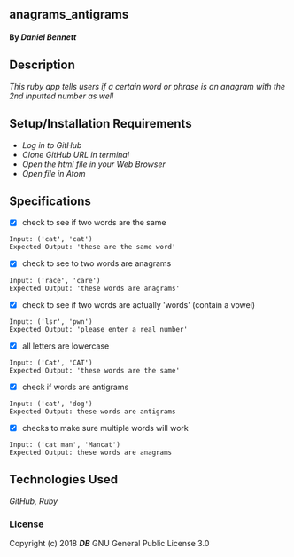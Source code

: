 ## **anagrams_antigrams**

#### By _**Daniel Bennett**_

## Description

_This ruby app tells users if a certain word or phrase is an anagram with the 2nd inputted number as well_

## Setup/Installation Requirements

* _Log in to GitHub_
* _Clone GitHub URL in terminal_
* _Open the html file in your Web Browser_
* _Open file in Atom_

## Specifications

- [x] check to see if two words are the same
````
Input: ('cat', 'cat')
Expected Output: 'these are the same word'
````

- [x] check to see to two words are anagrams
````
Input: ('race', 'care')
Expected Output: 'these words are anagrams'
````

- [x] check to see if two words are actually 'words' (contain a vowel)
````
Input: ('lsr', 'pwn')
Expected Output: 'please enter a real number'
````

- [x] all letters are lowercase
````
Input: ('Cat', 'CAT')
Expected Output: 'these words are the same'
````

- [x] check if words are antigrams
````
Input: ('cat', 'dog')
Expected Output: these words are antigrams
````

- [x] checks to make sure multiple words will work
````
Input: ('cat man', 'Mancat')
Expected Output: these words are anagrams
````

## Technologies Used
_GitHub, Ruby_

### License
Copyright (c) 2018 **_DB_** GNU General Public License 3.0
